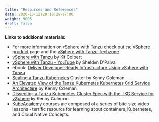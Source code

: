 ```yaml
---
title: "Resources and References"
date: 2020-10-12T20:18:29-07:00
weight: 9005
draft: false
---
```

**Links to additional materials:**

-   For more information on vSphere with Tanzu check out the [vSphere
    product](https://www.vmware.com/products/vsphere.html) page and the [vSphere with Tanzu Techzone](https://core.vmware.com/tanzu)
-   [vSphere with
    Tanzu](https://blogs.vmware.com/vsphere/2020/09/announcing-vsphere-with-tanzu.html) by
    Kit Colbert
-   [vSphere with Tanzu -
    YouTube](https://www.youtube.com/watch?v=d6Hc2ceghIk&feature=youtu.be) by
    Sheldon D\'Paiva 
-   ebook: [Deliver Developer-Ready Infrastructure Using vSphere with
    Tanzu](https://www.vmware.com/learn/648341_REG.html)
-   [Scaling a Tanzu
    Kubernetes](https://tanzu.vmware.com/content/blog/simply-scaling-a-tanzu-kubernetes-cluster-with-the-tkg-service-for-vsphere) Cluster
    by Kenny Coleman
-   [An Elevated View of the Tanzu Kubernetes Kubernetes Grid Service
    Architecture](https://tanzu.vmware.com/content/blog/an-elevated-view-of-the-tanzu-kubernetes-grid-service-architecture) by
    Kenny Coleman
-   [Dissecting a Tanzu Kubernetes Cluster Spec with the TKG Service for
    vSphere](https://tanzu.vmware.com/content/blog/dissecting-a-tanzu-kubernetes-cluster-spec-with-the-tkg-service-for-vsphere) by
    Kenny Coleman
-   [KubeAcademy](https://kube.academy/) courses are composed of a
    series of bite-size video lessons - terrific resource for learning
    about containers, Kubernetes, and Cloud Native Concepts.
